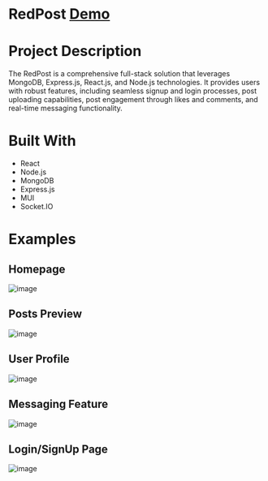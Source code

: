# RedPost [Demo](https://redpost-k02.netlify.app/)

# Project Description
The RedPost is a comprehensive full-stack solution that leverages MongoDB, Express.js, React.js, and Node.js technologies. 
It provides users with robust features, including seamless signup and login processes, post uploading capabilities, post engagement through likes and comments, and real-time messaging functionality.

# Built With
- React
- Node.js
- MongoDB
- Express.js
- MUI
- Socket.IO

# Examples

## Homepage

![image](https://github.com/kundank02/RedPost/assets/57480481/b0041ebb-9782-4f71-9e9b-06c8e952f405)

## Posts Preview

![image](https://github.com/kundank02/RedPost/assets/57480481/65bea868-36d7-4327-b6c2-a8eb50043586)

## User Profile

![image](https://github.com/kundank02/RedPost/assets/57480481/caced9bf-f32a-4203-936c-39ac51306950)

## Messaging Feature

![image](https://github.com/kundank02/RedPost/assets/57480481/f45d6b2b-3d24-4303-82a3-31cf38a1735b)

## Login/SignUp Page

![image](https://github.com/kundank02/RedPost/assets/57480481/52768feb-a94c-40f7-b763-d22468744641)


